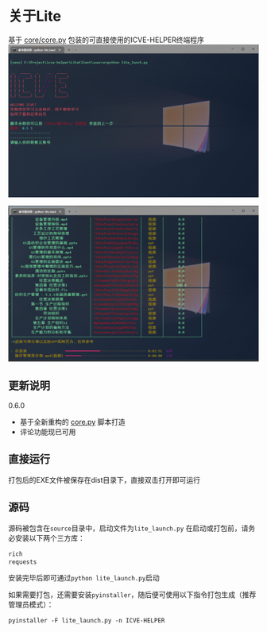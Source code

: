# 关于Lite
基于 [core/core.py](../core/core.py) 包装的可直接使用的ICVE-HELPER终端程序
![WELCOME](../img/welcome.png)

![正在工作...](../img/working.png)

## 更新说明
0.6.0
- 基于全新重构的 [core.py](../core/core.py) 脚本打造
- 评论功能现已可用

## 直接运行
打包后的EXE文件被保存在dist目录下，直接双击打开即可运行

## 源码
源码被包含在`source`目录中，启动文件为`lite_launch.py`
在启动或打包前，请务必安装以下两个三方库：
```
rich
requests
```
安装完毕后即可通过`python lite_launch.py`启动

如果需要打包，还需要安装`pyinstaller`，随后便可使用以下指令打包生成（推荐管理员模式）：
```shell
pyinstaller -F lite_launch.py -n ICVE-HELPER
```
